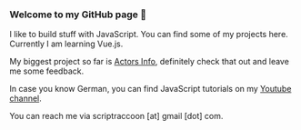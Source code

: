 ### Welcome to my GitHub page 👋

I like to build stuff with JavaScript. You can find some of my projects here. Currently I am learning Vue.js.

My biggest project so far is [Actors Info](https://actorsinfo.herokuapp.com/), definitely check that out and leave me some feedback.

In case you know German, you can find JavaScript tutorials on my [Youtube channel](https://www.youtube.com/channel/UCRYxf9qolDaBGkZ9k_j4Ovg).

You can reach me via scriptraccoon [at] gmail [dot] com.
